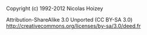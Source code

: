 Copyright (c) 1992-2012 Nicolas Hoizey

Attribution-ShareAlike 3.0 Unported (CC BY-SA 3.0) 
http://creativecommons.org/licenses/by-sa/3.0/deed.fr
